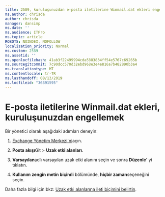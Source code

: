 ```yaml
---
title: 2589, kuruluşunuzdan e-posta iletilerine Winmail.dat ekleri engellemek
ms.author: chrisda
author: chrisda
manager: dansimp
ms.date: ''
ms.audience: ITPro
ms.topic: article
ROBOTS: NOINDEX, NOFOLLOW
localization_priority: Normal
ms.custom: 2589
ms.assetid: ''
ms.openlocfilehash: 41ab3f22499994cda5883834ff54e5767c69265b
ms.sourcegitcommit: 7c90dcc570d32ebd968e3e4e816a7b482890b3a4
ms.translationtype: MT
ms.contentlocale: tr-TR
ms.lasthandoff: 08/13/2019
ms.locfileid: "36391595"
---
```

# <a name="help-prevent-winmaildat-attachments-in-email-messages-from-your-organization"></a>E-posta iletilerine Winmail.dat ekleri, kuruluşunuzdan engellemek

Bir yönetici olarak aşağıdaki adımları deneyin:

1. [Exchange Yönetim Merkezi'ni](https://outlook.office365.com/ecp/)açın.

2. **Posta akışı**Git > **Uzak etki alanları**.

3. **Varsayılan**adlı varsayılan uzak etki alanını seçin ve sonra **Düzenle**' yi tıklatın.

4. **Kullanım zengin metin biçimli** bölümünde, **hiçbir zaman**seçeneğini seçin.

Daha fazla bilgi için bkz: [Uzak etki alanlarına ileti biçimini belirtin](https://docs.microsoft.com/Exchange/mail-flow-best-practices/remote-domains/remote-domains#specifying-message-format).
